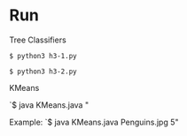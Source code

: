 # Run

Tree Classifiers

`$ python3 h3-1.py`

`$ python3 h3-2.py`

KMeans

`$ java KMeans.java <input-image> <epochs>"

Example: `$ java KMeans.java Penguins.jpg 5"
